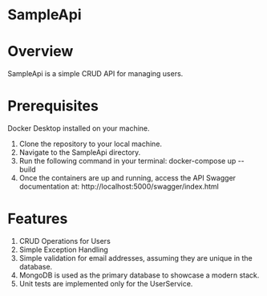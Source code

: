 # SampleApi

# Overview
SampleApi is a simple CRUD API for managing users.

# Prerequisites
Docker Desktop installed on your machine.

1. Clone the repository to your local machine.
2. Navigate to the SampleApi directory.
3. Run the following command in your terminal: docker-compose up --build
4. Once the containers are up and running, access the API Swagger documentation at: http://localhost:5000/swagger/index.html

# Features
1. CRUD Operations for Users
2. Simple Exception Handling
3. Simple validation for email addresses, assuming they are unique in the database.
4. MongoDB is used as the primary database to showcase a modern stack.
5. Unit tests are implemented only for the UserService.
